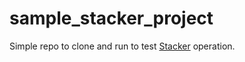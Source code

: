 # sample_stacker_project

Simple repo to clone and run to test [Stacker](https://github.com/remind101/stacker) operation.
